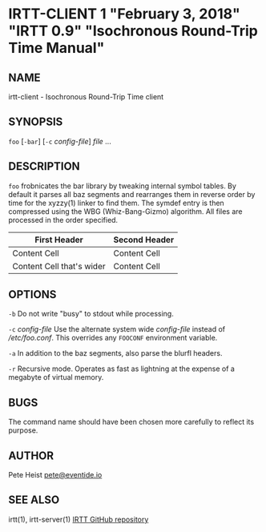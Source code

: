 IRTT-CLIENT 1 "February 3, 2018" "IRTT 0.9" "Isochronous Round-Trip Time Manual"
================================================================================

NAME
----

irtt-client - Isochronous Round-Trip Time client

SYNOPSIS
--------

`foo` [`-bar`] [`-c` *config-file*] *file* ...

DESCRIPTION
-----------

`foo` frobnicates the bar library by tweaking internal symbol tables. By
default it parses all baz segments and rearranges them in reverse order by
time for the xyzzy(1) linker to find them. The symdef entry is then compressed
using the WBG (Whiz-Bang-Gizmo) algorithm. All files are processed in the
order specified.

First Header              | Second Header
------------------------- | -------------
Content Cell              | Content Cell
Content Cell that's wider | Content Cell

OPTIONS
-------

`-b`
  Do not write "busy" to stdout while processing.

`-c` *config-file*
  Use the alternate system wide *config-file* instead of */etc/foo.conf*. This
  overrides any `FOOCONF` environment variable.

`-a`
  In addition to the baz segments, also parse the blurfl headers.

`-r`
  Recursive mode. Operates as fast as lightning at the expense of a megabyte
  of virtual memory.

BUGS
----

The command name should have been chosen more carefully to reflect its
purpose.

AUTHOR
------

Pete Heist <pete@eventide.io>

SEE ALSO
--------

irtt(1), irtt-server(1)
[IRTT GitHub repository](https://github.com/peteheist/irtt/)
